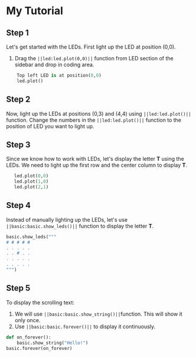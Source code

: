 
# My Tutorial


## Step 1
Let's get started with the LEDs. First light up the LED at position (0,0). 
1. Drag the ``||led:led.plot(0,0)||`` function from LED section of the sidebar and drop in coding area.

```python
    Top left LED is at position(0,0)
    led.plot()
```

## Step 2
Now, light up the LEDs at positions (0,3) and (4,4) using ``||led:led.plot()||`` function.
Change the numbers in the ``||led:led.plot()||`` function to the position of LED you want to light up.


## Step 3
Since we know how to work with LEDs, let's display the letter **T** using the LEDs.
We need to light up the first row and the center column to display **T**.

```python
   led.plot(0,0)
   led.plot(1,0)
   led.plot(2,1)
```
## Step 4

Instead of manually lighting up the LEDs, let's use ``||basic:basic.show_leds()||`` function to display the letter **T**.
```python
basic.show_leds("""
# # # # #
. . . . .
. . # . .
. . . . .
. . . . .
""")
```
## Step 5

To display the scrolling text: 
1. We will use ``||basic:basic.show_string()||``function. This will show it only once.
2. Use ``||basic:basic.forever()||`` to display it continuously.

```python
def on_forever():
    basic.show_string("Hello!")
basic.forever(on_forever)

```
